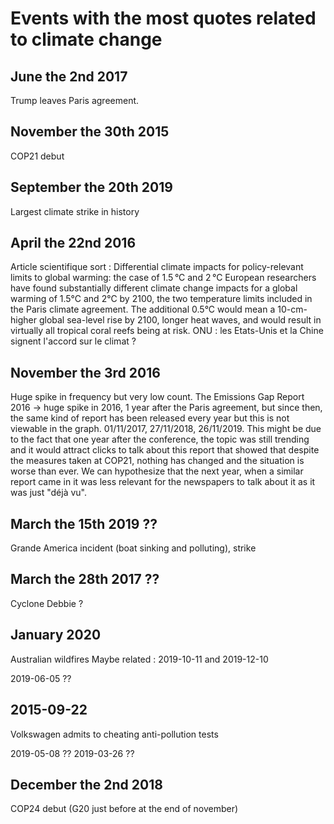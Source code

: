 # Events with the most quotes related to climate change

## June the 2nd 2017
Trump leaves Paris agreement.

## November the 30th 2015
COP21 debut

## September the 20th 2019
Largest climate strike in history

## April the 22nd 2016 
Article scientifique sort : Differential climate impacts for policy-relevant limits to global warming: the case of 1.5 °C and 2 °C
European researchers have found substantially different climate change impacts for a global warming of 1.5°C and 2°C by 2100, the two temperature limits included in the Paris climate agreement. The additional 0.5°C would mean a 10-cm-higher global sea-level rise by 2100, longer heat waves, and would result in virtually all tropical coral reefs being at risk.
ONU : les Etats-Unis et la Chine signent l'accord sur le climat ?

## November the 3rd 2016
Huge spike in frequency but very low count.
The Emissions Gap Report 2016 -> huge spike in 2016, 1 year after the Paris agreement, but since then, the same kind of report has been released every year but this is not viewable in the graph. 01/11/2017, 27/11/2018, 26/11/2019. This might be due to the fact that one year after the conference, the topic was still trending and it would attract clicks to talk about this report that showed that despite the measures taken at COP21, nothing has changed and the situation is worse than ever. We can hypothesize that the next year, when a similar report came in it was less relevant for the newspapers to talk about it as it was just "déjà vu".

## March the 15th 2019 ??
Grande America incident (boat sinking and polluting), strike

## March the 28th 2017 ??
Cyclone Debbie ?

## January 2020
Australian wildfires
Maybe related : 2019-10-11 and 2019-12-10

2019-06-05 ??

## 2015-09-22 
Volkswagen admits to cheating anti-pollution tests

2019-05-08 ??
2019-03-26 ??

## December the 2nd 2018
COP24 debut (G20 just before at the end of november)
